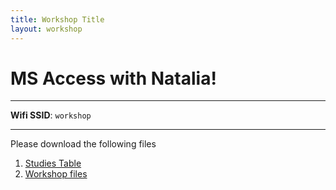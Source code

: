 ```yaml
---
title: Workshop Title
layout: workshop
---
```


# MS Access with Natalia!

--------

**Wifi SSID**: `workshop`


---------

Please download the following files


1. [Studies Table](compucool/workshops/data/Studies_table.xlsx)
2. [Workshop files](compucool/workshops/data/MS_Access_Workshop.accdb)

